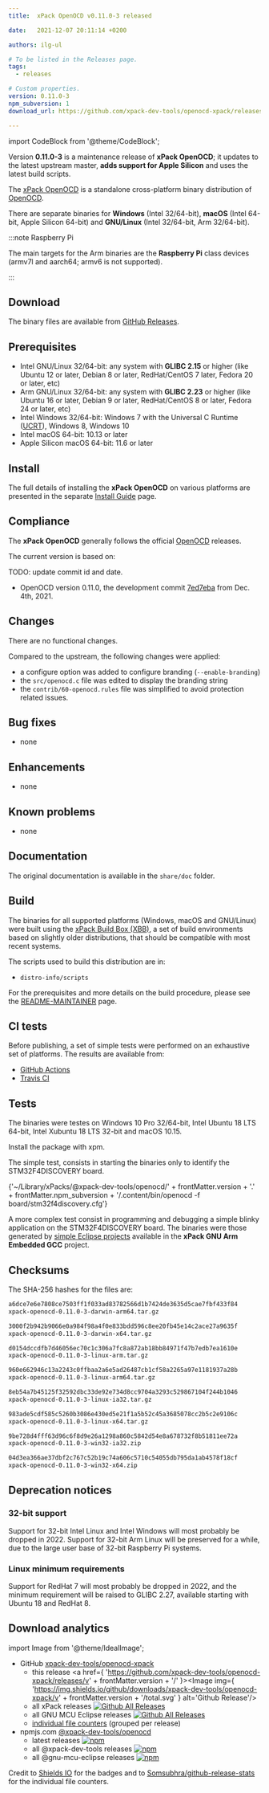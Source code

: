 ```yaml
---
title:  xPack OpenOCD v0.11.0-3 released

date:   2021-12-07 20:11:14 +0200

authors: ilg-ul

# To be listed in the Releases page.
tags:
  - releases

# Custom properties.
version: 0.11.0-3
npm_subversion: 1
download_url: https://github.com/xpack-dev-tools/openocd-xpack/releases/tag/v0.11.0-3/

---
```


import CodeBlock from '@theme/CodeBlock';

Version **0.11.0-3** is a maintenance release of **xPack OpenOCD**; it updates to the latest upstream master, **adds support for Apple Silicon** and uses the latest build scripts.

<!-- truncate -->

The [xPack OpenOCD](https://xpack.github.io/dev-tools/openocd/)
is a standalone cross-platform binary distribution of
[OpenOCD](https://openocd.org).

There are separate binaries for **Windows** (Intel 32/64-bit),
**macOS** (Intel 64-bit, Apple Silicon 64-bit)
and **GNU/Linux** (Intel 32/64-bit, Arm 32/64-bit).

:::note Raspberry Pi

The main targets for the Arm binaries
are the **Raspberry Pi** class devices (armv7l and aarch64;
armv6 is not supported).

:::

## Download

The binary files are available from
<a href={frontMatter.download_url}>GitHub Releases</a>.

## Prerequisites

- Intel GNU/Linux 32/64-bit: any system with **GLIBC 2.15** or higher
  (like Ubuntu 12 or later, Debian 8 or later, RedHat/CentOS 7 later,
  Fedora 20 or later, etc)
- Arm GNU/Linux 32/64-bit: any system with **GLIBC 2.23** or higher
  (like Ubuntu 16 or later, Debian 9 or later, RedHat/CentOS 8 or later,
  Fedora 24 or later, etc)
- Intel Windows 32/64-bit: Windows 7 with the Universal C Runtime
  ([UCRT](https://support.microsoft.com/en-us/topic/update-for-universal-c-runtime-in-windows-c0514201-7fe6-95a3-b0a5-287930f3560c)),
  Windows 8, Windows 10
- Intel macOS 64-bit: 10.13 or later
- Apple Silicon macOS 64-bit: 11.6 or later

## Install

The full details of installing the **xPack OpenOCD** on various platforms
are presented in the separate
[Install Guide](/docs/install/) page.

## Compliance

The **xPack OpenOCD** generally follows the official
[OpenOCD](https://openocd.org) releases.

The current version is based on:

TODO: update commit id and date.

- OpenOCD version 0.11.0, the development commit
[7ed7eba](https://github.com/xpack-dev-tools/openocd/commit/7ed7eba33140d8745f3343be7752bf2b0aafb6d8)
from Dec. 4th, 2021.

## Changes

There are no functional changes.

Compared to the upstream, the following changes were applied:

- a configure option was added to configure branding (`--enable-branding`)
- the `src/openocd.c` file was edited to display the branding string
- the `contrib/60-openocd.rules` file was simplified to avoid protection
  related issues.

## Bug fixes

- none

## Enhancements

- none

## Known problems

- none

## Documentation

The original documentation is available in the `share/doc` folder.

## Build

The binaries for all supported platforms
(Windows, macOS and GNU/Linux) were built using the
[xPack Build Box (XBB)](https://xpack.github.io/xbb/), a set
of build environments based on slightly older distributions, that should be
compatible with most recent systems.

The scripts used to build this distribution are in:

- `distro-info/scripts`

For the prerequisites and more details on the build procedure, please see the
[README-MAINTAINER](https://github.com/xpack-dev-tools/openocd-xpack/blob/xpack/README-MAINTAINER.md) page.

## CI tests

Before publishing, a set of simple tests were performed on an exhaustive
set of platforms. The results are available from:

- [GitHub Actions](https://github.com/xpack-dev-tools/openocd-xpack/actions/)
- [Travis CI](https://app.travis-ci.com/github/xpack-dev-tools/openocd-xpack/builds/)

## Tests

The binaries were testes on Windows 10 Pro 32/64-bit, Intel Ubuntu 18
LTS 64-bit, Intel Xubuntu 18 LTS 32-bit and macOS 10.15.

Install the package with xpm.

The simple test, consists in starting the binaries
only to identify the STM32F4DISCOVERY board.

<CodeBlock language="sh">
{'~/Library/xPacks/@xpack-dev-tools/openocd/' + frontMatter.version + '.' + frontMatter.npm_subversion + '/.content/bin/openocd -f board/stm32f4discovery.cfg'}
</CodeBlock>

A more complex test consist in programming and debugging a simple blinky
application on the STM32F4DISCOVERY board. The binaries were
those generated by
[simple Eclipse projects](https://github.com/xpack-dev-tools/arm-none-eabi-gcc-xpack/tree/xpack/tests/eclipse)
available in the **xPack GNU Arm Embedded GCC** project.

## Checksums

The SHA-256 hashes for the files are:

```txt
a6dce7e6e7808ce7503ff1f033ad83782566d1b7424de3635d5cae7fbf433f84
xpack-openocd-0.11.0-3-darwin-arm64.tar.gz

3000f2b942b9066e0a984f98a4f0e833bdd596c8ee20fb45e14c2ace27a9635f
xpack-openocd-0.11.0-3-darwin-x64.tar.gz

d0154dccdfb7d46056ec70c1c306a7fc8a872ab18bb84971f47b7edb7ea1610e
xpack-openocd-0.11.0-3-linux-arm.tar.gz

960e662946c13a2243c0ffbaa2a6e5ad26487cb1cf58a2265a97e1181937a28b
xpack-openocd-0.11.0-3-linux-arm64.tar.gz

8eb54a7b45125f32592dbc33de92e734d8cc9704a3293c529867104f244b1046
xpack-openocd-0.11.0-3-linux-ia32.tar.gz

983ade5cdf585c5260b3086e430ed5e21f1a5b52c45a3685078cc2b5c2e9106c
xpack-openocd-0.11.0-3-linux-x64.tar.gz

9be728d4fff63d96c6f8d9e26a1298a860c5842d54e8a678732f8b51811ee72a
xpack-openocd-0.11.0-3-win32-ia32.zip

04d3ea366ae37dbf2c767c52b19c74a606c5710c54055db795da1ab4578f18cf
xpack-openocd-0.11.0-3-win32-x64.zip

```

## Deprecation notices

### 32-bit support

Support for 32-bit Intel Linux and Intel Windows will most probably
be dropped in 2022. Support for 32-bit Arm Linux will be preserved
for a while, due to the large user base of 32-bit Raspberry Pi systems.

### Linux minimum requirements

Support for RedHat 7 will most probably be dropped in 2022, and the
minimum requirement will be raised to GLIBC 2.27, available starting
with Ubuntu 18 and RedHat 8.

## Download analytics

import Image from '@theme/IdealImage';

- GitHub [xpack-dev-tools/openocd-xpack](https://github.com/xpack-dev-tools/openocd-xpack/)
  - this release <a href={ 'https://github.com/xpack-dev-tools/openocd-xpack/releases/v' + frontMatter.version + '/' }><Image img={ 'https://img.shields.io/github/downloads/xpack-dev-tools/openocd-xpack/v' + frontMatter.version + '/total.svg' } alt='Github Release'/></a>
  - all xPack releases [![Github All Releases](https://img.shields.io/github/downloads/xpack-dev-tools/openocd-xpack/total.svg)](https://github.com/xpack-dev-tools/openocd-xpack/releases/)
  - all GNU MCU Eclipse releases [![Github All Releases](https://img.shields.io/github/downloads/gnu-mcu-eclipse/openocd/total.svg)](https://github.com/gnu-mcu-eclipse/openocd/releases/)
  - [individual file counters](https://somsubhra.github.io/github-release-stats/?username=xpack-dev-tools&repository=openocd-xpack) (grouped per release)
- npmjs.com [@xpack-dev-tools/openocd](https://www.npmjs.com/package/@xpack-dev-tools/openocd)
  - latest releases [![npm](https://img.shields.io/npm/dw/@xpack-dev-tools/openocd.svg)](https://www.npmjs.com/package/@xpack-dev-tools/openocd/)
  - all @xpack-dev-tools releases [![npm](https://img.shields.io/npm/dt/@xpack-dev-tools/openocd.svg)](https://www.npmjs.com/package/@xpack-dev-tools/openocd/)
  - all @gnu-mcu-eclipse releases [![npm](https://img.shields.io/npm/dt/@gnu-mcu-eclipse/openocd.svg)](https://www.npmjs.com/package/@gnu-mcu-eclipse/openocd/)

Credit to [Shields IO](https://shields.io) for the badges and to
[Somsubhra/github-release-stats](https://github.com/Somsubhra/github-release-stats)
for the individual file counters.
